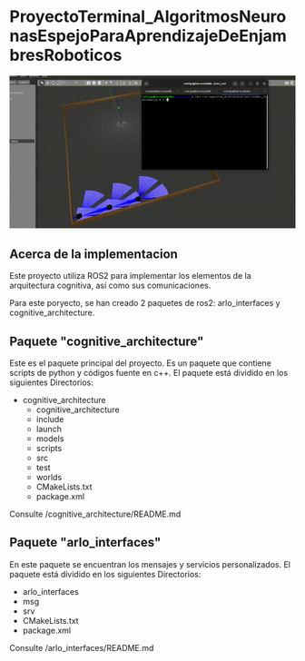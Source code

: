 # ProyectoTerminal_AlgoritmosNeuronasEspejoParaAprendizajeDeEnjambresRoboticos

![Demostración](output.gif)


## Acerca de la implementacion

Este proyecto utiliza ROS2 para implementar los elementos de la arquitectura cognitiva, así como sus comunicaciones.

Para este poryecto, se han creado 2 paquetes de ros2: arlo_interfaces y cognitive_architecture.

## Paquete "cognitive_architecture"

Este es el paquete principal del proyecto. Es un paquete que contiene scripts de python y códigos fuente en c++. 
El paquete está dividido en los siguientes Directorios:

- cognitive_architecture
  -  cognitive_architecture
  -  include
  -  launch
  -  models
  -  scripts
  -  src
  -  test
  -  worlds
  -  CMakeLists.txt
  -  package.xml
    
Consulte /cognitive_architecture/README.md

## Paquete "arlo_interfaces"
En este paquete se encuentran los mensajes y servicios personalizados.
El paquete está dividido en los siguientes Directorios:

-  arlo_interfaces
  -  msg
  -  srv
  -  CMakeLists.txt
  -  package.xml

Consulte /arlo_interfaces/README.md



